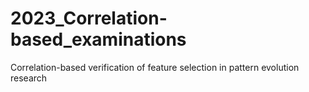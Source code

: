 # 2023_Correlation-based_examinations
Correlation-based verification of feature selection in pattern evolution research
